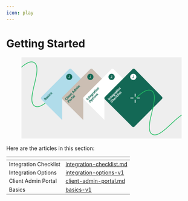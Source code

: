 ```yaml
---
icon: play
---
```


# Getting Started

<figure><img src="../../.gitbook/assets/Getting started (1).png" alt=""><figcaption></figcaption></figure>

Here are the articles in this section:

<table data-card-size="large" data-view="cards"><thead><tr><th></th><th data-hidden data-card-target data-type="content-ref"></th></tr></thead><tbody><tr><td>Integration Checklist</td><td><a href="integration-checklist.md">integration-checklist.md</a></td></tr><tr><td>Integration Options</td><td><a href="integration-options-v1/">integration-options-v1</a></td></tr><tr><td>Client Admin Portal</td><td><a href="client-admin-portal.md">client-admin-portal.md</a></td></tr><tr><td>Basics</td><td><a href="basics-v1/">basics-v1</a></td></tr></tbody></table>

